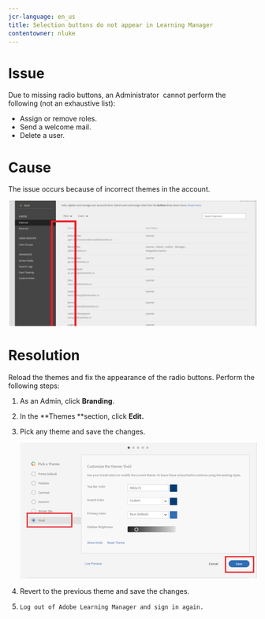 ```yaml
---
jcr-language: en_us
title: Selection buttons do not appear in Learning Manager
contentowner: nluke
---
```



# **Issue**

Due to missing radio buttons, an Administrator&nbsp; cannot perform the following (not an exhaustive list):

* Assign or remove roles.
* Send a welcome mail.
* Delete a user.

# **Cause**

The issue occurs because of incorrect themes in the account.

![](assets/radio-buttons.png) 

# **Resolution**

Reload the themes and fix the&nbsp;appearance of the radio buttons. Perform the following steps:

1. As an Admin, click **Branding**.
1. In the **Themes **section, click&nbsp;**Edit.**
1. Pick any theme and save the changes.

   ![](assets/set-themes.png)

1. Revert to the previous theme and save the changes.
1. `Log out of Adobe Learning Manager and sign in again.`

